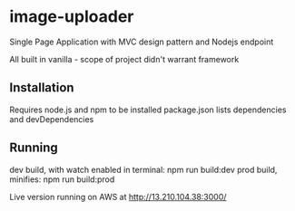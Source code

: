 # image-uploader
Single Page Application with MVC design pattern and Nodejs endpoint

<!-- Explain what front-end framework you have used and why you chose it -->
All built in vanilla - scope of project didn't warrant framework

## Installation

<!-- Explain installation instructions here -->
Requires node.js and npm to be installed
package.json lists dependencies and devDependencies

## Running

<!-- Explain how to run the app here -->
dev build, with watch enabled in terminal: npm run build:dev
prod build, minifies: npm run build:prod

Live version running on AWS at http://13.210.104.38:3000/
